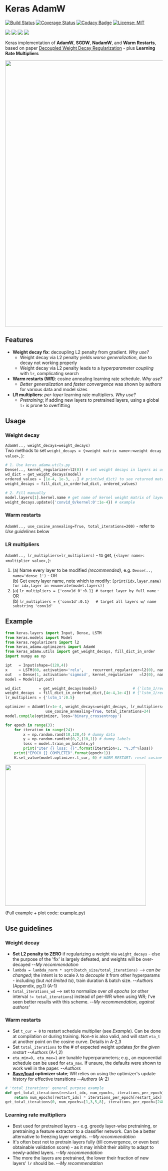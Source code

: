 # Keras AdamW

[![Build Status](https://travis-ci.com/OverLordGoldDragon/keras-adamw.svg?token=dGKzzAxzJjaRLzddNsCd&branch=master)](https://travis-ci.com/OverLordGoldDragon/keras-adamw)
[![Coverage Status](https://coveralls.io/repos/github/OverLordGoldDragon/keras-adamw/badge.svg?branch=master&service=github)](https://coveralls.io/github/OverLordGoldDragon/keras-adamw)
[![Codacy Badge](https://api.codacy.com/project/badge/Grade/1215c1605ad545cba419ee6e5cc870f5)](https://www.codacy.com?utm_source=github.com&amp;utm_medium=referral&amp;utm_content=OverLordGoldDragon/keras-adamw&amp;utm_campaign=Badge_Grade)
[![License: MIT](https://img.shields.io/badge/License-MIT-green.svg)](https://opensource.org/licenses/MIT)

![](https://img.shields.io/badge/keras-tensorflow-blue.svg)
![](https://img.shields.io/badge/keras-tf.keras-blue.svg)
![](https://img.shields.io/badge/keras-tf.keras/eager-blue.svg)
![](https://img.shields.io/badge/keras-tf.keras/2.0-blue.svg)

Keras implementation of **AdamW**, **SGDW**, **NadamW**, and **Warm Restarts**, based on paper [Decoupled Weight Decay Regularization](https://arxiv.org/abs/1711.05101) - plus **Learning Rate Multipliers**

<img src="https://user-images.githubusercontent.com/16495490/65381086-233f7d00-dcb7-11e9-8c83-d0aec7b3663a.png" width="850">

## Features
 - **Weight decay fix**: decoupling L2 penalty from gradient. _Why use?_
   - Weight decay via L2 penalty yields _worse generalization_, due to decay not working properly
   - Weight decay via L2 penalty leads to a _hyperparameter coupling_ with `lr`, complicating search
 - **Warm restarts (WR)**: cosine annealing learning rate schedule. _Why use?_
   - _Better generalization_ and _faster convergence_ was shown by authors for various data and model sizes
 - **LR multipliers**: _per-layer_ learning rate multipliers. _Why use?_
   - _Pretraining_; if adding new layers to pretrained layers, using a global `lr` is prone to overfitting
   
## Usage

### Weight decay 
`AdamW(.., weight_decays=weight_decays)`<br>
Two methods to set `weight_decays = {<weight matrix name>:<weight decay value>,}`:

```python
# 1. Use keras_adamw.utils.py
Dense(.., kernel_regularizer=l2(0)) # set weight decays in layers as usual, but to ZERO
wd_dict = get_weight_decays(model)
ordered_values = [1e-4, 1e-3, ..] # print(wd_dict) to see returned matrix names, note their order
weight_decays = fill_dict_in_order(wd_dict, ordered_values)
```
```python
# 2. Fill manually
model.layers[1].kernel.name # get name of kernel weight matrix of layer indexed 1
weight_decays.update({'conv1d_0/kernel:0':1e-4}) # example
```

### Warm restarts
`AdamW(.., use_cosine_annealing=True, total_iterations=200)` - refer to _Use guidelines_ below

### LR multipliers
`AdamW(.., lr_multipliers=lr_multipliers)` - to get, `{<layer name>:<multiplier value>,}`:

 1. (a) Name every layer to be modified _(recommended)_, e.g. `Dense(.., name='dense_1')` - OR<br>
 (b) Get every layer name, note which to modify: `[print(idx,layer.name) for idx,layer in enumerate(model.layers)]`
 2. (a) `lr_multipliers = {'conv1d_0':0.1} # target layer by full name` - OR<br>
 (b) `lr_multipliers = {'conv1d':0.1}   # target all layers w/ name substring 'conv1d'`
 
 ## Example 
```python
from keras.layers import Input, Dense, LSTM
from keras.models import Model
from keras.regularizers import l2
from keras_adamw.optimizers import AdamW
from keras_adamw.utils import get_weight_decays, fill_dict_in_order
import numpy as np 

ipt   = Input(shape=(120,4))
x     = LSTM(60, activation='relu',    recurrent_regularizer=l2(0), name='lstm_1')(ipt)
out   = Dense(1, activation='sigmoid', kernel_regularizer   =l2(0), name='output')(x)
model = Model(ipt,out)
```
```python
wd_dict        = get_weight_decays(model)                # {'lstm_1/recurrent:0':0,   'output/kernel:0':0}
weight_decays  = fill_dict_in_order(wd_dict,[4e-4,1e-4]) # {'lstm_1/recurrent:0':4e-4,'output/kernel:0':1e-4}
lr_multipliers = {'lstm_1':0.5}

optimizer = AdamW(lr=1e-4, weight_decays=weight_decays, lr_multipliers=lr_multipliers,
                  use_cosine_annealing=True, total_iterations=24)
model.compile(optimizer, loss='binary_crossentropy')
```
```python
for epoch in range(3):
    for iteration in range(24):
        x = np.random.rand(10,120,4) # dummy data
        y = np.random.randint(0,2,(10,1)) # dummy labels
        loss = model.train_on_batch(x,y)
        print("Iter {} loss: {}".format(iteration+1, "%.3f"%loss))
    print("EPOCH {} COMPLETED".format(epoch+1))
    K.set_value(model.optimizer.t_cur, 0) # WARM RESTART: reset cosine annealing argument
```
<img src="https://user-images.githubusercontent.com/16495490/65729113-2063d400-e08b-11e9-8b6a-3a2ea1c62fdd.png" width="450">

(Full example + plot code: [example.py](https://github.com/OverLordGoldDragon/keras-adamw/blob/master/example.py))

## Use guidelines
### Weight decay
 - **Set L2 penalty to ZERO** if regularizing a weight via `weight_decays` - else the purpose of the 'fix' is largely defeated, and weights will be over-decayed --_My recommendation_
 - `lambda = lambda_norm * sqrt(batch_size/total_iterations)` --> _can be changed_; the intent is to scale λ to _decouple_ it from other hyperparams - including (but _not limited to_), train duration & batch size. --_Authors_ (Appendix, pg.1) (A-1)
 - `total_iterations_wd` --> set to normalize over _all epochs_ (or other interval `!= total_iterations`) instead of per-WR when using WR; I've seen better results with this scheme. --_My recommendation, against authors'_
 
### Warm restarts
 - Set `t_cur = 0` to restart schedule multiplier (see _Example_). Can be done at compilation or during training. Non-`0` is also valid, and will start `eta_t` at another point on the cosine curve. Details in A-2,3
 - Set `total_iterations` to the # of expected weight updates _for the given restart_ --_Authors_ (A-1,2)
 - `eta_min=0, eta_max=1` are tunable hyperparameters; e.g., an exponential schedule can be used for `eta_max`. If unsure, the defaults were shown to work well in the paper. --_Authors_
 - **[Save/load](https://keras.io/getting-started/faq/#how-can-i-save-a-keras-model) optimizer state**; WR relies on using the optimizer's update history for effective transitions --_Authors_ (A-2)
```python
# 'total_iterations' general purpose example
def get_total_iterations(restart_idx, num_epochs, iterations_per_epoch):
    return num_epochs[restart_idx] * iterations_per_epoch[restart_idx]
get_total_iterations(0, num_epochs=[1,3,5,8], iterations_per_epoch=[240,120,60,30])
```
### Learning rate multipliers
 - Best used for pretrained layers - e.g. greedy layer-wise pretraining, or pretraining a feature extractor to a classifier network. Can be a better alternative to freezing layer weights. --_My recommendation_
 - It's often best not to pretrain layers fully (till convergence, or even best obtainable validation score) - as it may inhibit their ability to adapt to newly-added layers.  --_My recommendation_
 - The more the layers are pretrained, the lower their fraction of new layers' `lr` should be. --_My recommendation_

